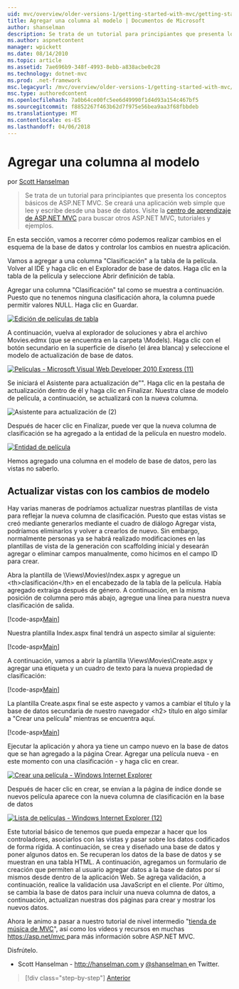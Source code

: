 ```yaml
---
uid: mvc/overview/older-versions-1/getting-started-with-mvc/getting-started-with-mvc-part8
title: Agregar una columna al modelo | Documentos de Microsoft
author: shanselman
description: Se trata de un tutorial para principiantes que presenta los conceptos básicos de ASP.NET MVC. Crear una aplicación web simple que lee y escribe desde una base de datos.
ms.author: aspnetcontent
manager: wpickett
ms.date: 08/14/2010
ms.topic: article
ms.assetid: 7ae696b9-348f-4993-8ebb-a838acbe0c28
ms.technology: dotnet-mvc
ms.prod: .net-framework
msc.legacyurl: /mvc/overview/older-versions-1/getting-started-with-mvc/getting-started-with-mvc-part8
msc.type: authoredcontent
ms.openlocfilehash: 7a0b64ce00fc5ee6d49990f1d4d93a154c467bf5
ms.sourcegitcommit: f8852267f463b62d7f975e56bea9aa3f68fbbdeb
ms.translationtype: MT
ms.contentlocale: es-ES
ms.lasthandoff: 04/06/2018
---
```

<a name="adding-a-column-to-the-model"></a>Agregar una columna al modelo
====================
por [Scott Hanselman](https://github.com/shanselman)

> Se trata de un tutorial para principiantes que presenta los conceptos básicos de ASP.NET MVC. Se creará una aplicación web simple que lee y escribe desde una base de datos. Visite la [centro de aprendizaje de ASP.NET MVC](../../../index.md) para buscar otros ASP.NET MVC, tutoriales y ejemplos.


En esta sección, vamos a recorrer cómo podemos realizar cambios en el esquema de la base de datos y controlar los cambios en nuestra aplicación.

Vamos a agregar a una columna "Clasificación" a la tabla de la película. Volver al IDE y haga clic en el Explorador de base de datos. Haga clic en la tabla de la película y seleccione Abrir definición de tabla.

Agregar una columna "Clasificación" tal como se muestra a continuación. Puesto que no tenemos ninguna clasificación ahora, la columna puede permitir valores NULL. Haga clic en Guardar.

[![Edición de películas de tabla](getting-started-with-mvc-part8/_static/image2.png)](getting-started-with-mvc-part8/_static/image1.png)

A continuación, vuelva al explorador de soluciones y abra el archivo Movies.edmx (que se encuentra en la carpeta \Models). Haga clic con el botón secundario en la superficie de diseño (el área blanca) y seleccione el modelo de actualización de base de datos.

[![Películas - Microsoft Visual Web Developer 2010 Express (11)](getting-started-with-mvc-part8/_static/image4.png)](getting-started-with-mvc-part8/_static/image3.png)

Se iniciará el Asistente para actualización de"". Haga clic en la pestaña de actualización dentro de él y haga clic en Finalizar. Nuestra clase de modelo de película, a continuación, se actualizará con la nueva columna.

![Asistente para actualización de (2)](getting-started-with-mvc-part8/_static/image5.png)

Después de hacer clic en Finalizar, puede ver que la nueva columna de clasificación se ha agregado a la entidad de la película en nuestro modelo.

[![Entidad de película](getting-started-with-mvc-part8/_static/image7.png)](getting-started-with-mvc-part8/_static/image6.png)

Hemos agregado una columna en el modelo de base de datos, pero las vistas no saberlo.

## <a name="update-views-with-model-changes"></a>Actualizar vistas con los cambios de modelo

Hay varias maneras de podríamos actualizar nuestras plantillas de vista para reflejar la nueva columna de clasificación. Puesto que estas vistas se creó mediante generarlos mediante el cuadro de diálogo Agregar vista, podríamos eliminarlos y volver a crearlos de nuevo. Sin embargo, normalmente personas ya se habrá realizado modificaciones en las plantillas de vista de la generación con scaffolding inicial y desearán agregar o eliminar campos manualmente, como hicimos en el campo ID para crear.

Abra la plantilla de \Views\Movies\Index.aspx y agregue un &lt;th&gt;clasificación&lt;/th&gt; en el encabezado de la tabla de la película. Había agregado extraiga después de género. A continuación, en la misma posición de columna pero más abajo, agregue una línea para nuestra nueva clasificación de salida.

[!code-aspx[Main](getting-started-with-mvc-part8/samples/sample1.aspx)]

Nuestra plantilla Index.aspx final tendrá un aspecto similar al siguiente:

[!code-aspx[Main](getting-started-with-mvc-part8/samples/sample2.aspx)]

A continuación, vamos a abrir la plantilla \Views\Movies\Create.aspx y agregar una etiqueta y un cuadro de texto para la nueva propiedad de clasificación:

[!code-aspx[Main](getting-started-with-mvc-part8/samples/sample3.aspx)]

La plantilla Create.aspx final se este aspecto y vamos a cambiar el título y la base de datos secundaria de nuestro navegador &lt;h2&gt; título en algo similar a "Crear una película" mientras se encuentra aquí.

[!code-aspx[Main](getting-started-with-mvc-part8/samples/sample4.aspx)]

Ejecutar la aplicación y ahora ya tiene un campo nuevo en la base de datos que se han agregado a la página Crear. Agregar una película nueva - en este momento con una clasificación - y haga clic en crear.

[![Crear una película - Windows Internet Explorer](getting-started-with-mvc-part8/_static/image9.png)](getting-started-with-mvc-part8/_static/image8.png)

Después de hacer clic en crear, se envían a la página de índice donde se nuevos película aparece con la nueva columna de clasificación en la base de datos

[![Lista de películas - Windows Internet Explorer (12)](getting-started-with-mvc-part8/_static/image11.png)](getting-started-with-mvc-part8/_static/image10.png)

Este tutorial básico de tenemos que pueda empezar a hacer que los controladores, asociarlos con las vistas y pasar sobre los datos codificados de forma rígida. A continuación, se crea y diseñado una base de datos y poner algunos datos en. Se recuperan los datos de la base de datos y se muestran en una tabla HTML. A continuación, agregamos un formulario de creación que permiten al usuario agregar datos a la base de datos por sí mismos desde dentro de la aplicación Web. Se agrega validación, a continuación, realice la validación usa JavaScript en el cliente. Por último, se cambia la base de datos para incluir una nueva columna de datos, a continuación, actualizan nuestras dos páginas para crear y mostrar los nuevos datos.

Ahora le animo a pasar a nuestro tutorial de nivel intermedio "[tienda de música de MVC](../../older-versions/mvc-music-store/mvc-music-store-part-1.md)", así como los vídeos y recursos en muchas [ https://asp.net/mvc ](https://asp.net/mvc) para más información sobre ASP.NET MVC.

Disfrútelo.

- Scott Hanselman - [ http://hanselman.com ](http://hanselman.com) y [ @shanselman ](http://twitter.com/shanselman) en Twitter.

> [!div class="step-by-step"]
> [Anterior](getting-started-with-mvc-part7.md)
